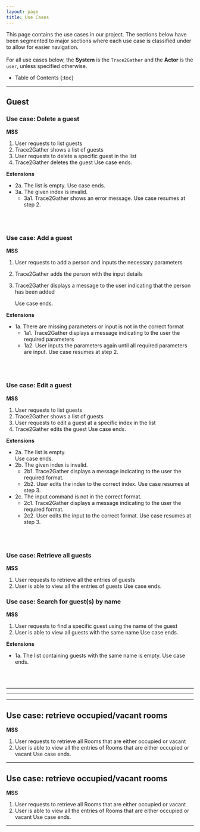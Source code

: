 ```yaml
---
layout: page
title: Use Cases
---
```


This page contains the use cases in our project. The sections below have been segmented to major sections where each
use case is classified under to allow for easier navigation.
<br><br>
For all use cases below, the **System** is the `Trace2Gather` and the **Actor** is the `user`, unless specified otherwise.


* Table of Contents 
{:toc}

--------------------------------------------------------------------------------------------------------------------

## Guest

### Use case: Delete a guest
**MSS**
1.  User requests to list guests
2.  Trace2Gather shows a list of guests
3.  User requests to delete a specific guest in the list
4.  Trace2Gather deletes the guest
    Use case ends.

**Extensions**
* 2a. The list is empty.
  Use case ends.
* 3a. The given index is invalid.
    * 3a1. Trace2Gather shows an error message.
      Use case resumes at step 2.

<br><br>

### Use case: Add a guest
**MSS**

1.  User requests to add a person and inputs the necessary parameters
2.  Trace2Gather adds the person with the input details
3.  Trace2Gather displays a message to the user indicating that the person has been added

    Use case ends.

**Extensions**

* 1a. There are missing parameters or input is not in the correct format
    * 1a1. Trace2Gather displays a message indicating to the user the required parameters
    * 1a2. User inputs the parameters again until all required parameters are input. 
      Use case resumes at step 2.

<br><br>

### Use case: Edit a guest
**MSS**
1.  User requests to list guests
2.  Trace2Gather shows a list of guests
3.  User requests to edit a guest at a specific index in the list
4.  Trace2Gather edits the guest
    Use case ends.

**Extensions**
* 2a. The list is empty. 
  <br>Use case ends.
* 2b. The given index is invalid.
    * 2b1. Trace2Gather displays a message indicating to the user the required format.
    * 2b2. User edits the index to the correct index.
      Use case resumes at step 3.
* 2c. The input command is not in the correct format.
    * 2c1. Trace2Gather displays a message indicating to the user the required format.
    * 2c2. User edits the input to the correct format.
      Use case resumes at step 3.

<br><br>

### Use case: Retrieve all guests
**MSS**

1.  User requests to retrieve all the entries of guests
2.  User is able to view all the entries of guests
    Use case ends.

### Use case: Search for guest(s) by name
**MSS**

1.  User requests to find a specific guest using the name of the guest
2.  User is able to view all guests with the same name
    Use case ends.

**Extensions**
* 1a. The list containing guests with the same name is empty.
  Use case ends.

<br><br>


--------------------------------------------------------------------------------------------------------------------


--------------------------------------------------------------------------------------------------------------------


--------------------------------------------------------------------------------------------------------------------

## Use case: retrieve occupied/vacant rooms
**MSS**
1.  User requests to retrieve all Rooms that are either occupied or vacant
2.  User is able to view all the entries of Rooms that are either occupied or vacant
    Use case ends.

--------------------------------------------------------------------------------------------------------------------

## Use case: retrieve occupied/vacant rooms
**MSS**
1.  User requests to retrieve all Rooms that are either occupied or vacant
2.  User is able to view all the entries of Rooms that are either occupied or vacant
    Use case ends.

--------------------------------------------------------------------------------------------------------------------

